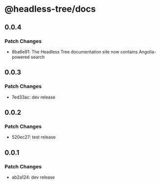 # @headless-tree/docs

## 0.0.4

### Patch Changes

- 8ba6e91: The Headless Tree documentation site now contains Angolia-powered search

## 0.0.3

### Patch Changes

- 7ed33ac: dev release

## 0.0.2

### Patch Changes

- 520ec27: test release

## 0.0.1

### Patch Changes

- ab2a124: dev release
